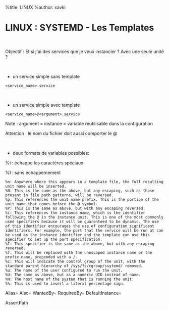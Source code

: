%title: LINUX
%author: xavki


# LINUX : SYSTEMD - Les Templates


<br>


Objectif : Et si j'ai des services que je veux instancier ?
						Avec une seule unité ?

<br>

* un service simple sans template

```
<service_name>.service
```

<br>

* un service simple avec template 

```
<service_name>@<argument>.service
```

Note : argument = instance = variable réutilisable dans la configuration

Attention : le nom du fichier doit aussi comporter le @

<br>

* deux formats de variables possibles:

%i : échappe les caractères spéciaux

%I : sans échappemement



    %n: Anywhere where this appears in a template file, the full resulting unit name will be inserted.
    %N: This is the same as the above, but any escaping, such as those present in file path patterns, will be reversed.
    %p: This references the unit name prefix. This is the portion of the unit name that comes before the @ symbol.
    %P: This is the same as above, but with any escaping reversed.
    %i: This references the instance name, which is the identifier following the @ in the instance unit. This is one of the most commonly used specifiers because it will be guaranteed to be dynamic. The use of this identifier encourages the use of configuration significant identifiers. For example, the port that the service will be run at can be used as the instance identifier and the template can use this specifier to set up the port specification.
    %I: This specifier is the same as the above, but with any escaping reversed.
    %f: This will be replaced with the unescaped instance name or the prefix name, prepended with a /.
    %c: This will indicate the control group of the unit, with the standard parent hierarchy of /sys/fs/cgroup/ssytemd/ removed.
    %u: The name of the user configured to run the unit.
    %U: The same as above, but as a numeric UID instead of name.
    %H: The host name of the system that is running the unit.
    %%: This is used to insert a literal percentage sign.



Alias=
Also=
WantedBy=
RequiredBy=
DefaultInstance=

AssertPath
